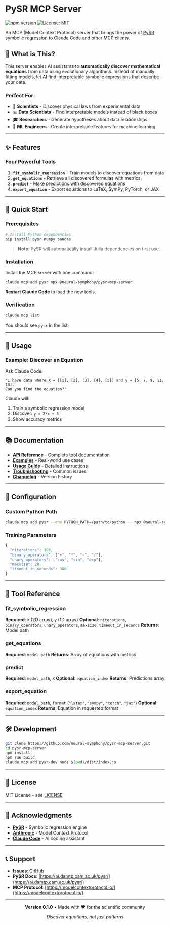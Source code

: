 # PySR MCP Server

[![npm version](https://badge.fury.io/js/@neural-symphony%2Fpysr-mcp-server.svg)](https://www.npmjs.com/package/@neural-symphony/pysr-mcp-server)
[![License: MIT](https://img.shields.io/badge/License-MIT-yellow.svg)](https://opensource.org/licenses/MIT)

An MCP (Model Context Protocol) server that brings the power of [PySR](https://github.com/MilesCranmer/PySR) symbolic regression to Claude Code and other MCP clients.

## 🎯 What is This?

This server enables AI assistants to **automatically discover mathematical equations** from data using evolutionary algorithms. Instead of manually fitting models, let AI find interpretable symbolic expressions that describe your data.

### Perfect For:
- 🔬 **Scientists** - Discover physical laws from experimental data
- 📊 **Data Scientists** - Find interpretable models instead of black boxes
- 🎓 **Researchers** - Generate hypotheses about data relationships
- 🤖 **ML Engineers** - Create interpretable features for machine learning

---

## ✨ Features

### Four Powerful Tools

1. **`fit_symbolic_regression`** - Train models to discover equations from data
2. **`get_equations`** - Retrieve all discovered formulas with metrics
3. **`predict`** - Make predictions with discovered equations
4. **`export_equation`** - Export equations to LaTeX, SymPy, PyTorch, or JAX

---

## 🚀 Quick Start

### Prerequisites

```bash
# Install Python dependencies
pip install pysr numpy pandas
```

> **Note**: PySR will automatically install Julia dependencies on first use.

### Installation

Install the MCP server with one command:

```bash
claude mcp add pysr npx @neural-symphony/pysr-mcp-server
```

**Restart Claude Code** to load the new tools.

### Verification

```bash
claude mcp list
```

You should see `pysr` in the list.

---

## 📖 Usage

### Example: Discover an Equation

Ask Claude Code:

```
"I have data where X = [[1], [2], [3], [4], [5]] and y = [5, 7, 9, 11, 13].
Can you find the equation?"
```

Claude will:
1. Train a symbolic regression model
2. Discover: `y = 2*x + 3`
3. Show accuracy metrics

---

## 📚 Documentation

- **[API Reference](docs/API.md)** - Complete tool documentation
- **[Examples](docs/EXAMPLES.md)** - Real-world use cases
- **[Usage Guide](USAGE_GUIDE.md)** - Detailed instructions
- **[Troubleshooting](TROUBLESHOOTING.md)** - Common issues
- **[Changelog](CHANGELOG.md)** - Version history

---

## 🔧 Configuration

### Custom Python Path

```bash
claude mcp add pysr --env PYTHON_PATH=/path/to/python -- npx @neural-symphony/pysr-mcp-server
```

### Training Parameters

```javascript
{
  "niterations": 100,
  "binary_operators": ["+", "*", "-", "/"],
  "unary_operators": ["cos", "sin", "exp"],
  "maxsize": 20,
  "timeout_in_seconds": 300
}
```

---

## 🌟 Tool Reference

### fit_symbolic_regression

**Required**: `X` (2D array), `y` (1D array)
**Optional**: `niterations`, `binary_operators`, `unary_operators`, `maxsize`, `timeout_in_seconds`
**Returns**: Model path

### get_equations

**Required**: `model_path`
**Returns**: Array of equations with metrics

### predict

**Required**: `model_path`, `X`
**Optional**: `equation_index`
**Returns**: Predictions array

### export_equation

**Required**: `model_path`, `format` (`"latex"`, `"sympy"`, `"torch"`, `"jax"`)
**Optional**: `equation_index`
**Returns**: Equation in requested format

---

## 🛠️ Development

```bash
git clone https://github.com/neural-symphony/pysr-mcp-server.git
cd pysr-mcp-server
npm install
npm run build
claude mcp add pysr-dev node $(pwd)/dist/index.js
```

---

## 📄 License

MIT License - see [LICENSE](LICENSE)

---

## 🙏 Acknowledgments

- **[PySR](https://github.com/MilesCranmer/PySR)** - Symbolic regression engine
- **[Anthropic](https://anthropic.com)** - Model Context Protocol
- **[Claude Code](https://claude.ai/code)** - AI coding assistant

---

## 📞 Support

- **Issues**: [GitHub](https://github.com/neural-symphony/pysr-mcp-server/issues)
- **PySR Docs**: [https://ai.damtp.cam.ac.uk/pysr/](https://ai.damtp.cam.ac.uk/pysr/)
- **MCP Protocol**: [https://modelcontextprotocol.io/](https://modelcontextprotocol.io/)

---

<div align="center">

**Version 0.1.0** • Made with ❤️ for the scientific community

*Discover equations, not just patterns*

</div>
